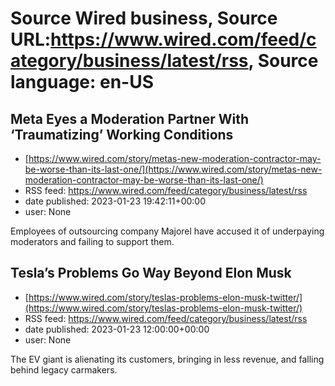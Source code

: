 # Source Wired business, Source URL:https://www.wired.com/feed/category/business/latest/rss, Source language: en-US

## Meta Eyes a Moderation Partner With ‘Traumatizing’ Working Conditions
 - [https://www.wired.com/story/metas-new-moderation-contractor-may-be-worse-than-its-last-one/](https://www.wired.com/story/metas-new-moderation-contractor-may-be-worse-than-its-last-one/)
 - RSS feed: https://www.wired.com/feed/category/business/latest/rss
 - date published: 2023-01-23 19:42:11+00:00
 - user: None

Employees of outsourcing company Majorel have accused it of underpaying moderators and failing to support them.

## Tesla’s Problems Go Way Beyond Elon Musk
 - [https://www.wired.com/story/teslas-problems-elon-musk-twitter/](https://www.wired.com/story/teslas-problems-elon-musk-twitter/)
 - RSS feed: https://www.wired.com/feed/category/business/latest/rss
 - date published: 2023-01-23 12:00:00+00:00
 - user: None

The EV giant is alienating its customers, bringing in less revenue, and falling behind legacy carmakers.
